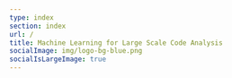 ```yaml
---
type: index
section: index
url: /
title: Machine Learning for Large Scale Code Analysis
socialImage: img/logo-bg-blue.png
socialIsLargeImage: true
---
```


